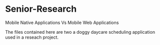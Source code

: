 # Senior-Research
Mobile Native Applications Vs Mobile Web Applications

The files contained here are two a doggy daycare scheduling application used in a reseach project.
